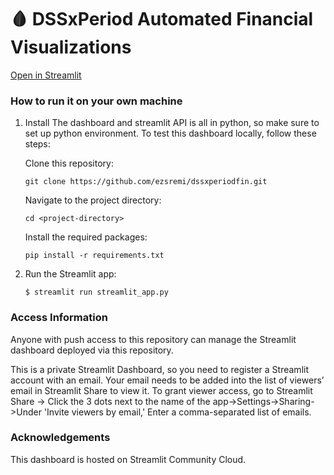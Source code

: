 # 🩸 DSSxPeriod Automated Financial Visualizations


[Open in Streamlit](https://dssxperiod.streamlit.app/)

### How to run it on your own machine

1. Install
   The dashboard and streamlit API is all in python, so make sure to set up python environment. To test this dashboard locally, follow these    steps:

   Clone this repository:
   ```
   git clone https://github.com/ezsremi/dssxperiodfin.git
   ```
   Navigate to the project directory:
   ```
   cd <project-directory>
   ```
   Install the required packages:
   ```
   pip install -r requirements.txt
   ```

2. Run the Streamlit app:

   ```
   $ streamlit run streamlit_app.py
   ```
### Access Information
   Anyone with push access to this repository can manage the Streamlit dashboard deployed via this repository.

   This is a private Streamlit Dashboard, so you need to register a Streamlit account with an email. Your email needs to be added into the       list of viewers’ email in Streamlit Share to view it. To grant viewer access, go to Streamlit Share -> Click the 3 dots next to the name       of the app->Settings->Sharing->Under 'Invite viewers by email,' Enter a comma-separated list of emails.
   
### Acknowledgements
   This dashboard is hosted on Streamlit Community Cloud.
